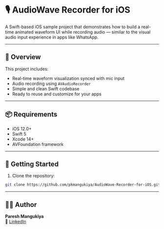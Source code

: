 # 🎙️ AudioWave Recorder for iOS

A Swift-based iOS sample project that demonstrates how to build a real-time animated waveform UI while recording audio — similar to the visual audio input experience in apps like WhatsApp.

---

## 📱 Overview

This project includes:

- Real-time waveform visualization synced with mic input
- Audio recording using `AVAudioRecorder`
- Simple and clean Swift codebase
- Ready to reuse and customize for your apps

---

## 📦 Requirements

- iOS 12.0+
- Swift 5
- Xcode 14+
- AVFoundation framework

---

## 🚀 Getting Started

1. Clone the repository:

```bash
git clone https://github.com/pkmangukiya/AudioWave-Recorder-for-iOS.git
```
---
## 👨‍💻 Author

**Paresh Mangukiya**  
🔗 [LinkedIn](https://in.linkedin.com/in/pareshmangukiya)
